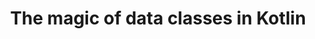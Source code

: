 ---
title: The magic of data classes in Kotlin
categories: post

external: true
blog: Medium
permalink: https://medium.com/@sathawale27/the-magic-of-data-classes-in-kotlin-45eedf998508
---